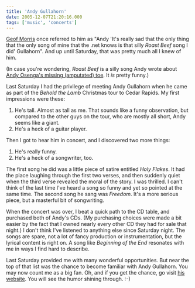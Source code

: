 ```yaml
---
title: 'Andy Gullahorn'
date: 2005-12-07T21:20:16.000
tags: ['music', 'concerts']
---
```


[Geof Morris](http://www.gfmorris.net) once referred to him as "Andy 'It's really sad that the only thing that the only song of mine that the .net knows is that silly _Roast Beef_ song I did' Gullahorn". And up until Saturday, that was pretty much all I knew of him.

(In case you're wondering, _Roast Beef_ is a silly song Andy wrote about [Andy Osenga's missing (amputated) toe](http://www.andrewosenga.com/blog/2005/05/14/this-little-piggy/). It _is_ pretty funny.)

Last Saturday I had the privilege of meeting Andy Gullahorn when he came as part of the _Behold the Lamb_ Christmas tour to Cedar Rapids. My first impressions were these:

1. He's tall. Almost as tall as me. That sounds like a funny observation, but compared to the other guys on the tour, who are mostly all short, Andy seems like a giant.
2. He's a heck of a guitar player.

Then I got to hear him in concert, and I discovered two more things:

1. He's really funny.
2. He's a heck of a songwriter, too.

The first song he did was a little piece of satire entitled _Holy Flakes_. It had the place laughing through the first two verses, and then suddenly quiet when the third verse revealed the moral of the story. I was thrilled. I can't think of the last time I've heard a song so funny and yet so pointed at the same time. The second song he sang was _Freedom_. It's a more serious piece, but a masterful bit of songwriting.

When the concert was over, I beat a quick path to the CD table, and purchased both of Andy's CDs. (My purchasing choices were made a bit easier by the fact that I owned nearly every other CD they had for sale that night.) I don't think I've listened to anything else since Saturday night. The songs are spare, not a lot of fancy production or instrumentation, but the lyrical content is right on. A song like _Beginning of the End_ resonates with me in ways I find hard to describe.

Last Saturday provided me with many wonderful opportunities. But near the top of that list was the chance to become familiar with Andy Gullahorn. You may now count me as a big fan. Oh, and if you get the chance, go visit [his website](http://www.andygullahorn.com). You will see the humor shining through. :-)
